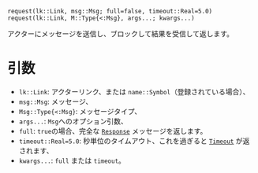 ```
request(lk::Link, msg::Msg; full=false, timeout::Real=5.0)
request(lk::Link, M::Type{<:Msg}, args...; kwargs...)
```

アクターにメッセージを送信し、ブロックして結果を受信して返します。

# 引数

  * `lk::Link`: アクターリンク、または `name::Symbol`（登録されている場合）、
  * `msg::Msg`: メッセージ、
  * `Msg::Type{<:Msg}`: メッセージタイプ、
  * `args...`: `Msg`へのオプション引数、
  * `full`: `true`の場合、完全な [`Response`](@ref) メッセージを返します。
  * `timeout::Real=5.0`: 秒単位のタイムアウト、これを過ぎると [`Timeout`](@ref) が返されます、
  * `kwargs...`: `full` または `timeout`。
